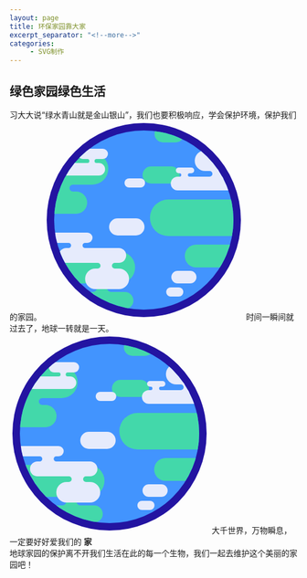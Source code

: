 ```yaml
---
layout: page
title: 环保家园靠大家
excerpt_separator: "<!--more-->"
categories:
     - SVG制作
---
```


##   绿色家园绿色生活  
习大大说“绿水青山就是金山银山”，我们也要积极响应，学会保护环境，保护我们的家园。<!--more-->
<svg xmlns="http://www.w3.org/2000/svg" xmlns:xlink="http://www.w3.org/1999/xlink" version="1.1" width="350" height="350">
  <defs>
    <clipPath id="clip">
      <circle cx="175" cy="175" r="157"/>
    </clipPath>
  </defs>
  <circle cx="175" cy="175" r="170" fill="#2314a1">
     <animate attributeName="r" calcMode="spline" keySplines="0.3 0 0.7 1;0.3 0 0.7 1"
              values="170;175;170" dur="5s" repeatCount="indefinite"/>
  </circle>
  <circle cx="175" cy="175" r="157" fill="#4294fe"/>
  <g clip-path="url(#clip)">
    <g>
      <g id="land" fill="#43d8aa">
        <path d="M14 101v12a6 6 0 0 1 6 6 6 6 0 0 1-6 6v12h40v-12a6 6 0 0 1-6-6 6 6 0 0 1 6-6v-12H14zm75 177v8a7.5 7.5 0 0 1 7.5 7.5A7.5 7.5 0 0 1 89 301v9h32v-9a7.5 7.5 0 0 1-7.5-7.5 7.5 7.5 0 0 1 7.5-7.5v-8z"/>
        <rect y="9"   x="197" width="52"  height="30" rx="15" ry="15"/>
        <rect y="57"  x="-34" width="150" height="56" rx="28" ry="28"/>
        <rect y="81"  x="176" width="65"  height="30" ry="15" rx="15"/>
        <rect y="125" x="-3"  width="82"  height="39" ry="19.5" rx="19.5"/>
        <rect y="139" x="189" width="195" height="64" rx="32" ry="32"/>
        <rect y="218" x="250" width="100" height="40" rx="20" ry="20"/>
        <rect y="230" x="-17" width="180" height="56" ry="28" rx="28"/>
        <rect y="301" x="56"  width="104" height="30" rx="15" ry="15"/>
      </g>
      <use transform="translate(400 0)" xlink:href="#land"/>
      <animateTransform attributeName="transform" attributeType="XML" type="translate"
                        from="0 0" to="-400 0" dur="15s" repeatCount="indefinite"/>
    </g>
    <g>
      <g id="clouds" fill="#e6ebfc">
        <path d="M242 87v6.03a3 3 0 0 1 .38-.03 3 3 0 0 1 3 3 3 3 0 0 1-3 3 3 3 0 0 1-.38-.03V105h18v-6a3 3 0 0 1-3-3 3 3 0 0 1 3-3v-6zm53-2v4a5 5 0 0 1 0 10v4h30v-4a5 5 0 0 1 0-10v-4h-30zM48 209v6a4.5 4.5 0 1 1 0 9v3h29v-3a4.5 4.5 0 1 1 0-9v-6zM81 65v3a3.5 3.5 0 1 1 0 7v2h16v-2a3.5 3.5 0 1 1 0-7v-3zm18 181v4a5 5 0 0 1 0 10v4h30v-4a5 5 0 0 1 0-10v-4z"/>
        <rect y="50"  x="64"  width="53"  height="18" rx="9"  ry="9" />
        <rect y="53"  x="269" width="80"  height="36" rx="18" ry="18"/>
        <rect y="75"  x="0"   width="112" height="22" rx="11" ry="11"/>
        <rect y="83"  x="236" width="32"  height="10" rx="5"  ry="5" />
        <rect y="99"  x="227" width="112" height="24" rx="12" ry="12"/>
        <rect y="102" x="146" width="36"  height="16" rx="8"  ry="8" />
        <rect y="172" x="119" width="62"  height="30" rx="15" ry="15"/>
        <rect y="197" x="0"   width="90"  height="18" rx="9"  ry="9" />
        <rect y="293" x="219" width="30"  height="16" rx="8"  ry="8" />
        <rect y="224" x="31"  width="118" height="26" rx="13" ry="13"/>
        <rect y="260" x="77"  width="77"  height="36" rx="18" ry="18"/>
        <rect y="264" x="228" width="44"  height="22" rx="11" ry="11"/>
      </g>
      <use transform="translate(400 0)" xlink:href="#clouds"/>
      <animateTransform attributeName="transform" attributeType="XML" type="translate"
                        from="0 0" to="-400 0" dur="10s" repeatCount="indefinite"/>
    </g>
  </g>
</svg>
时间一瞬间就过去了，地球一转就是一天。
<svg xmlns="http://www.w3.org/2000/svg" xmlns:xlink="http://www.w3.org/1999/xlink" version="1.1" width="350" height="350">
  <defs>
    <clipPath id="clip">
      <circle cx="175" cy="175" r="157"/>
    </clipPath>
  </defs>
  <circle cx="175" cy="175" r="170" fill="#2314a1">
     <animate attributeName="r" calcMode="spline" keySplines="0.3 0 0.7 1;0.3 0 0.7 1"
              values="170;175;170" dur="5s" repeatCount="indefinite"/>
  </circle>
  <circle cx="175" cy="175" r="157" fill="#4294fe"/>
  <g clip-path="url(#clip)">
    <g>
      <g id="land" fill="#43d8aa">
        <path d="M14 101v12a6 6 0 0 1 6 6 6 6 0 0 1-6 6v12h40v-12a6 6 0 0 1-6-6 6 6 0 0 1 6-6v-12H14zm75 177v8a7.5 7.5 0 0 1 7.5 7.5A7.5 7.5 0 0 1 89 301v9h32v-9a7.5 7.5 0 0 1-7.5-7.5 7.5 7.5 0 0 1 7.5-7.5v-8z"/>
        <rect y="9"   x="197" width="52"  height="30" rx="15" ry="15"/>
        <rect y="57"  x="-34" width="150" height="56" rx="28" ry="28"/>
        <rect y="81"  x="176" width="65"  height="30" ry="15" rx="15"/>
        <rect y="125" x="-3"  width="82"  height="39" ry="19.5" rx="19.5"/>
        <rect y="139" x="189" width="195" height="64" rx="32" ry="32"/>
        <rect y="218" x="250" width="100" height="40" rx="20" ry="20"/>
        <rect y="230" x="-17" width="180" height="56" ry="28" rx="28"/>
        <rect y="301" x="56"  width="104" height="30" rx="15" ry="15"/>
      </g>
      <use transform="translate(400 0)" xlink:href="#land"/>
      <animateTransform attributeName="transform" attributeType="XML" type="translate"
                        from="-400 0" to="0 0" dur="15s" repeatCount="indefinite"/>
    </g>
    <g>
      <g id="clouds" fill="#e6ebfc">
        <path d="M242 87v6.03a3 3 0 0 1 .38-.03 3 3 0 0 1 3 3 3 3 0 0 1-3 3 3 3 0 0 1-.38-.03V105h18v-6a3 3 0 0 1-3-3 3 3 0 0 1 3-3v-6zm53-2v4a5 5 0 0 1 0 10v4h30v-4a5 5 0 0 1 0-10v-4h-30zM48 209v6a4.5 4.5 0 1 1 0 9v3h29v-3a4.5 4.5 0 1 1 0-9v-6zM81 65v3a3.5 3.5 0 1 1 0 7v2h16v-2a3.5 3.5 0 1 1 0-7v-3zm18 181v4a5 5 0 0 1 0 10v4h30v-4a5 5 0 0 1 0-10v-4z"/>
        <rect y="50"  x="64"  width="53"  height="18" rx="9"  ry="9" />
        <rect y="53"  x="269" width="80"  height="36" rx="18" ry="18"/>
        <rect y="75"  x="0"   width="112" height="22" rx="11" ry="11"/>
        <rect y="83"  x="236" width="32"  height="10" rx="5"  ry="5" />
        <rect y="99"  x="227" width="112" height="24" rx="12" ry="12"/>
        <rect y="102" x="146" width="36"  height="16" rx="8"  ry="8" />
        <rect y="172" x="119" width="62"  height="30" rx="15" ry="15"/>
        <rect y="197" x="0"   width="90"  height="18" rx="9"  ry="9" />
        <rect y="293" x="219" width="30"  height="16" rx="8"  ry="8" />
        <rect y="224" x="31"  width="118" height="26" rx="13" ry="13"/>
        <rect y="260" x="77"  width="77"  height="36" rx="18" ry="18"/>
        <rect y="264" x="228" width="44"  height="22" rx="11" ry="11"/>
      </g>
      <use transform="translate(400 0)" xlink:href="#clouds"/>
      <animateTransform attributeName="transform" attributeType="XML" type="translate"
                        from="-400 0" to="0 0" dur="10s" repeatCount="indefinite"/>
    </g>
  </g>
</svg>
大千世界，万物瞬息，一定要好好爱我们的 **家**  
地球家园的保护离不开我们生活在此的每一个生物，我们一起去维护这个美丽的家园吧！